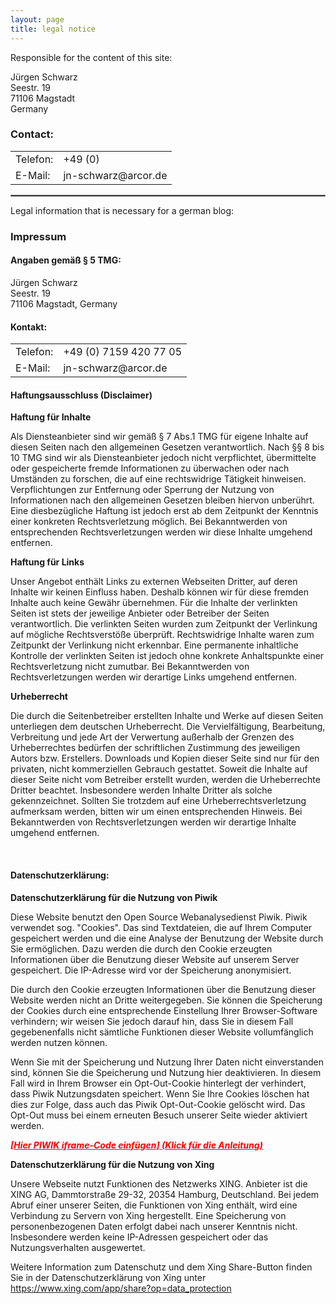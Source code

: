 ```yaml
---
layout: page
title: legal notice
---
```

Responsible for the content of this site:

<p>Jürgen Schwarz<br />
Seestr. 19<br />
71106 Magstadt<br />
Germany
</p>
<h3>Contact:</h3>
<table><tr>
<td>Telefon:</td>
<td>+49 (0) </td></tr>
<tr><td>E-Mail:</td>
<td>jn-schwarz@arcor.de</td>
</tr></table>


<hr style="border:solid #828282 1px;height:1px;">
Legal information that is necessary for a german blog:


<h3>Impressum</h3>


<h4>Angaben gemäß § 5 TMG:</h4>
<p>Jürgen Schwarz<br />
Seestr. 19<br />
71106 Magstadt, Germany
</p>
<h4>Kontakt:</h4>
<table><tr>
<td>Telefon:</td>
<td>+49 (0) 7159 420 77 05</td></tr>
<tr><td>E-Mail:</td>
<td>jn-schwarz@arcor.de</td>
</tr></table>

<h4>Haftungsausschluss (Disclaimer)</h4>
<p><strong>Haftung für Inhalte</strong></p> <p>Als Diensteanbieter sind wir gemäß § 7 Abs.1 TMG für eigene Inhalte auf diesen Seiten nach den allgemeinen Gesetzen verantwortlich. Nach §§ 8 bis 10 TMG sind wir als Diensteanbieter jedoch nicht verpflichtet, übermittelte oder gespeicherte fremde Informationen zu überwachen oder nach Umständen zu forschen, die auf eine rechtswidrige Tätigkeit hinweisen. Verpflichtungen zur Entfernung oder Sperrung der Nutzung von Informationen nach den allgemeinen Gesetzen bleiben hiervon unberührt. Eine diesbezügliche Haftung ist jedoch erst ab dem Zeitpunkt der Kenntnis einer konkreten Rechtsverletzung möglich. Bei Bekanntwerden von entsprechenden Rechtsverletzungen werden wir diese Inhalte umgehend entfernen.</p> <p><strong>Haftung für Links</strong></p> <p>Unser Angebot enthält Links zu externen Webseiten Dritter, auf deren Inhalte wir keinen Einfluss haben. Deshalb können wir für diese fremden Inhalte auch keine Gewähr übernehmen. Für die Inhalte der verlinkten Seiten ist stets der jeweilige Anbieter oder Betreiber der Seiten verantwortlich. Die verlinkten Seiten wurden zum Zeitpunkt der Verlinkung auf mögliche Rechtsverstöße überprüft. Rechtswidrige Inhalte waren zum Zeitpunkt der Verlinkung nicht erkennbar. Eine permanente inhaltliche Kontrolle der verlinkten Seiten ist jedoch ohne konkrete Anhaltspunkte einer Rechtsverletzung nicht zumutbar. Bei Bekanntwerden von Rechtsverletzungen werden wir derartige Links umgehend entfernen.</p> <p><strong>Urheberrecht</strong></p> <p>Die durch die Seitenbetreiber erstellten Inhalte und Werke auf diesen Seiten unterliegen dem deutschen Urheberrecht. Die Vervielfältigung, Bearbeitung, Verbreitung und jede Art der Verwertung außerhalb der Grenzen des Urheberrechtes bedürfen der schriftlichen Zustimmung des jeweiligen Autors bzw. Erstellers. Downloads und Kopien dieser Seite sind nur für den privaten, nicht kommerziellen Gebrauch gestattet. Soweit die Inhalte auf dieser Seite nicht vom Betreiber erstellt wurden, werden die Urheberrechte Dritter beachtet. Insbesondere werden Inhalte Dritter als solche gekennzeichnet. Sollten Sie trotzdem auf eine Urheberrechtsverletzung aufmerksam werden, bitten wir um einen entsprechenden Hinweis. Bei Bekanntwerden von Rechtsverletzungen werden wir derartige Inhalte umgehend entfernen.</p><p> </p>


<div class="ig_attention">
				
</div><br />
<h4>Datenschutzerklärung:</h4>
<p><strong>Datenschutzerklärung für die Nutzung von Piwik</strong></p> 
<p>Diese Website benutzt den Open Source Webanalysedienst Piwik. Piwik verwendet sog. "Cookies". Das sind Textdateien, die auf Ihrem Computer gespeichert werden und die eine Analyse der Benutzung der Website durch Sie ermöglichen. Dazu werden die durch den Cookie erzeugten Informationen 
über die Benutzung dieser Website auf unserem Server gespeichert. Die IP-Adresse wird vor der Speicherung anonymisiert.</p> 
<p>Die durch den Cookie erzeugten Informationen über die Benutzung dieser Website werden nicht an Dritte weitergegeben. Sie können die Speicherung 
der Cookies durch eine entsprechende Einstellung Ihrer Browser-Software verhindern; wir weisen Sie jedoch darauf hin, dass Sie in diesem Fall 
gegebenenfalls nicht sämtliche Funktionen dieser Website vollumfänglich werden nutzen können.</p> 
<p>Wenn Sie mit der Speicherung und Nutzung Ihrer Daten nicht einverstanden sind, können Sie die Speicherung und Nutzung hier deaktivieren. In diesem 
Fall wird in Ihrem Browser ein Opt-Out-Cookie hinterlegt der verhindert, dass Piwik Nutzungsdaten speichert. Wenn Sie Ihre Cookies löschen hat dies 
zur Folge, dass auch das Piwik Opt-Out-Cookie gelöscht wird. Das Opt-Out muss bei einem erneuten Besuch unserer Seite wieder aktiviert werden.</p> 
<p><em><strong><a style="color:#F00;" href="http://piwik.org/docs/privacy/" rel="nofollow" target="_blank">[Hier PIWIK iframe-Code einfügen] (Klick für die Anleitung)</a></strong></em></p><p> </p>

<p><strong>Datenschutzerklärung für die Nutzung von Xing</strong></p> 
<p>Unsere Webseite nutzt Funktionen des Netzwerks XING. Anbieter ist die XING AG, Dammtorstraße 29-32, 20354 Hamburg, Deutschland. Bei jedem Abruf 
einer unserer Seiten, die Funktionen von Xing enthält, wird eine Verbindung zu Servern von Xing hergestellt. Eine Speicherung von personenbezogenen Daten 
erfolgt dabei nach unserer Kenntnis nicht. Insbesondere werden keine IP-Adressen gespeichert oder das Nutzungsverhalten ausgewertet.</p> 
<p>Weitere Information zum Datenschutz und dem Xing Share-Button finden Sie in der Datenschutzerklärung von Xing unter <a href="https://www.xing.com/app/share?op=data_protection">https://www.xing.com/app/share?op=data_protection</a></p><p> </p>

